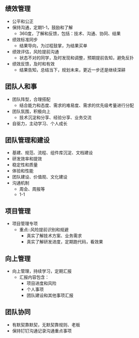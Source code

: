 ## 绩效管理
- 公平和公正
- 保持沟通，定期1-1，鼓励和了解
  - 360度，了解和反馈，包括：技术、沟通、协同、结果
- 绩效标准同步
  - 结果导向，为过程鼓掌，为结果买单
- 绩效评估，风险提前沟通
  - 状态不对的同学，及时发现和调整，预期提前告知，避免反扑
- 绩效反馈，及时和有效
  - 结果告知，总结当下，规划未来，更近一步还是继续深耕

## 团队人和事
- 团队阵型，合理搭配
  - 结合能力和态度、需求的难易度、需求的优先级考量进行分配
- 团队氛围，积极向上
  - 技术沉淀和分享、经验分享、业务交流
- 自驱力，主动学习、个人成长


## 团队管理和建设
- 基建、规范、流程、组件库沉淀、文档建设
- 研发效率和提效
- 稳定性和质量
- 体验和性能
- 团队建设、价值观、文化建设
- 沟通机制
  - 周会、周报等
  - 1-1
  
## 项目管理
- 项目管理专项
  - 重点::风险提前识别和规避
    - 真实了解技术方案、业务需求
    - 真实了解研发进度，定期跑代码，看效果

## 向上管理
  - 向上管理，持续学习，定期汇报
    - 汇报内容包含：
      - 项目进度和风险
      - 个人事项
      - 团队建设和其他事项汇报

## 团队协同
- 有默契靠默契，无默契靠规则、老板
- 保持钉钉沟通记录沟通重点事项